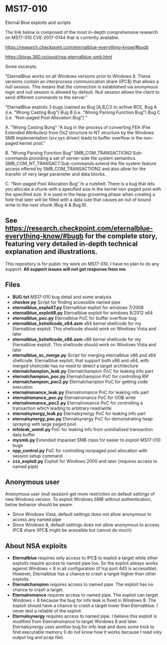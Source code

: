 # MS17-010

Eternal Blue exploits and scripts

The link below is composed of the most in-depth comprehensive research on MS17-010 CVE-2017-0144 that is currently available.

https://research.checkpoint.com/eternalblue-everything-know/#bugb

https://blogs.360.cn/post/nsa-eternalblue-smb.html

Some excerpts:

"EternalBlue works on all Windows versions prior to Windows 8. These versions contain an interprocess communication share (IPC$) that allows a null session. This means that the connection is established via anonymous login and null session is allowed by default. Null session allows the client to send different commands to the server."

"EternalBlue exploits 3 bugs (named as Bug [A,B,C]) to achive RCE, Bug A (i.e. “Wrong Casting Bug”) Bug B (i.e. “Wrong Parsing Function Bug”) Bug C (i.e. “Non-paged Pool Allocation Bug”) "

A. "Wrong Casting Bung" "A bug in the process of converting FEA (File Extended Attributes) from Os2 structure to NT structure by the Windows SMB implementation (srv.sys driver) leads to buffer overflow in the non-paged kernel pool."

B. “Wrong Parsing Function Bug” SMB_COM_TRANSACTION2:Sub-commands providing a set of server-side file system semantics. SMB_COM_NT_TRANSACT:Sub-commands extend the file system feature access offered by SMB_COM_TRANSACTION2 and also allow for the transfer of very large parameter and data blocks.

C. “Non-paged Pool Allocation Bug” In a nutshell: There is a bug that lets you allocate a chunk with a specified size in the kernel non-paged pool with the specified size. It is used in the heap grooming phase when creating a hole that later will be filled with a data size that causes an out of bound write to the next chunk (Bug A & Bug B).

See 
https://research.checkpoint.com/eternalblue-everything-know/#bugb 
for the complete story, featuring very detailed in-depth technical explanation and illustrations.
----------------------------------------------------------------------------------------------------------------------------------------------------

This repository is for public my work on MS17-010. I have no plan to do any support. **All support issues will not get response from me**.

## Files

 * **BUG.txt** MS17-010 bug detail and some analysis
 * **checker.py** Script for finding accessible named pipe
 * **eternalblue_exploit7.py** Eternalblue exploit for windows 7/2008
 * **eternalblue_exploit8.py** Eternalblue exploit for windows 8/2012 x64
 * **eternalblue_poc.py** Eternalblue PoC for buffer overflow bug
 * **eternalblue_kshellcode_x64.asm** x64 kernel shellcode for my Eternalblue exploit. This shellcode should work on Windows Vista and later
 * **eternalblue_kshellcode_x86.asm** x86 kernel shellcode for my Eternalblue exploit. This shellcode should work on Windows Vista and later
 * **eternalblue_sc_merge.py** Script for merging eternalblue x86 and x64 shellcode. Eternalblue exploit, that support both x86 and x64, with merged shellcode has no need to detect a target architecture
 * **eternalchampion_leak.py** Eternalchampion PoC for leaking info part
 * **eternalchampion_poc.py** Eternalchampion PoC for controlling RIP
 * **eternalchampion_poc2.py** Eternalchampion PoC for getting code execution
 * **eternalromance_leak.py** Eternalromance PoC for leaking info part
 * **eternalromance_poc.py** Eternalromance PoC for OOB write
 * **eternalromance_poc2.py** Eternalromance PoC for controlling a transaction which leading to arbitrary read/write
 * **eternalsynergy_leak.py** Eternalsynergy PoC for leaking info part
 * **eternalsynergy_poc.py** Eternalsynergy PoC for demonstrating heap spraying with large paged pool
 * **infoleak_uninit.py** PoC for leaking info from uninitialized transaction data buffer
 * **mysmb.py** Extended Impacket SMB class for easier to exploit MS17-010 bugs
 * **npp_control.py** PoC for controlling nonpaged pool allocation with session setup command
 * **zzz_exploit.py** Exploit for Windows 2000 and later (requires access to named pipe)


## Anonymous user

Anonymous user (null session) get more restriction on default settings of new Windows version. To exploit Windows SMB without authentication, below behavior should be aware.

* Since Windows Vista, default settings does not allow anonymous to access any named pipe
* Since Windows 8, default settings does not allow anonymous to access IPC$ share (IPC$ might be acessible but cannot do much)


## About NSA exploits

* **Eternalblue** requires only access to IPC$ to exploit a target while other exploits require access to named pipe too. So the exploit always works against Windows < 8 in all configuration (if tcp port 445 is accessible). However, Eternalblue has a chance to crash a target higher than other exploits.
* **Eternalchampion** requires access to named pipe. The exploit has no chance to crash a target.
* **Eternalromance** requires access to named pipe. The exploit can target Windows < 8 because the bug for info leak is fixed in Windows 8. The exploit should have a chance to crash a target lower than Eternalblue. I never test a reliable of the exploit.
* **Eternalsynergy** requires access to named pipe. I believe this exploit is modified from Eternalromance to target Windows 8 and later. Eternalsynergy uses another bug for info leak and does some trick to find executable memory (I do not know how it works because I read only output log and pcap file).

